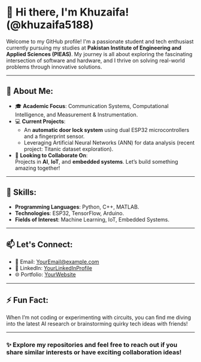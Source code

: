 # 👋 Hi there, I'm Khuzaifa! (@khuzaifa5188)

Welcome to my GitHub profile! I'm a passionate student and tech enthusiast currently pursuing my studies at **Pakistan Institute of Engineering and Applied Sciences (PIEAS)**. My journey is all about exploring the fascinating intersection of software and hardware, and I thrive on solving real-world problems through innovative solutions.

---

## 🌟 About Me:
- 🎓 **Academic Focus**: Communication Systems, Computational Intelligence, and Measurement & Instrumentation.
- 💻 **Current Projects**:  
  - An **automatic door lock system** using dual ESP32 microcontrollers and a fingerprint sensor.  
  - Leveraging Artificial Neural Networks (ANN) for data analysis (recent project: Titanic dataset exploration).
- 🤝 **Looking to Collaborate On**:  
  Projects in **AI**, **IoT**, and **embedded systems**. Let’s build something amazing together!  

---

## 🎯 Skills:
- **Programming Languages**: Python, C++, MATLAB.  
- **Technologies**: ESP32, TensorFlow, Arduino.  
- **Fields of Interest**: Machine Learning, IoT, Embedded Systems.

---

## 📫 Let's Connect:
- 📧 Email: [YourEmail@example.com](mailto:YourEmail@example.com)  
- 💼 LinkedIn: [YourLinkedInProfile](https://linkedin.com/in/YourProfile)  
- 🌐 Portfolio: [YourWebsite](https://yourportfolio.com)  

---

## ⚡ Fun Fact:
When I’m not coding or experimenting with circuits, you can find me diving into the latest AI research or brainstorming quirky tech ideas with friends!

---

### ✨ Explore my repositories and feel free to reach out if you share similar interests or have exciting collaboration ideas!
